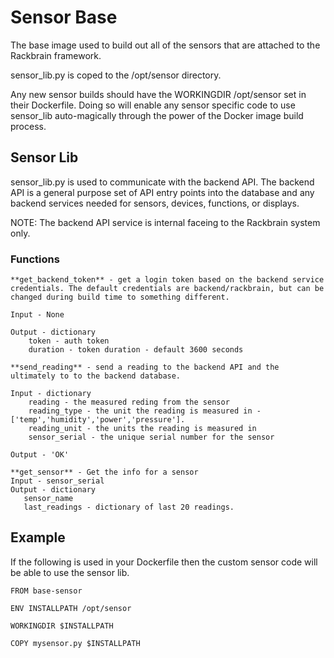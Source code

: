 # Sensor Base

The base image used to build out all of the sensors that are attached to the Rackbrain framework.

sensor_lib.py is coped to the /opt/sensor directory.

Any new sensor builds should have the WORKINGDIR /opt/sensor set in their Dockerfile. Doing so will enable any sensor specific code to use sensor_lib auto-magically through the power of the Docker image build process.

## Sensor Lib

sensor_lib.py is used to communicate with the backend API. The backend API is a general purpose set of API entry points into the database and any backend services needed for sensors, devices, functions, or displays.

NOTE: The backend API service is internal faceing to the Rackbrain system only.

### Functions
```
**get_backend_token** - get a login token based on the backend service credentials. The default credentials are backend/rackbrain, but can be changed during build time to something different.

Input - None

Output - dictionary
    token - auth token
    duration - token duration - default 3600 seconds

```
```
**send_reading** - send a reading to the backend API and the ultimately to to the backend database.

Input - dictionary
    reading - the measured reding from the sensor
    reading_type - the unit the reading is measured in - ['temp','humidity','power','pressure'].
    reading_unit - the units the reading is measured in
    sensor_serial - the unique serial number for the sensor

Output - 'OK'
```
```
**get_sensor** - Get the info for a sensor
Input - sensor_serial
Output - dictionary
   sensor_name
   last_readings - dictionary of last 20 readings.
```
## Example

If the following is used in your Dockerfile then the custom sensor code will be able to use the sensor lib.
```
FROM base-sensor

ENV INSTALLPATH /opt/sensor

WORKINGDIR $INSTALLPATH

COPY mysensor.py $INSTALLPATH
```
